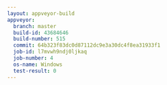 ```yaml
---
layout: appveyor-build
appveyor:
  branch: master
  build-id: 43684646
  build-number: 515
  commit: 64b323f83dc0d87112dc9e3a30dc4f8ea31933f1
  job-id: l7mvwh9ndj0ljkaq
  job-number: 4
  os-name: Windows
  test-result: 0
---
```

